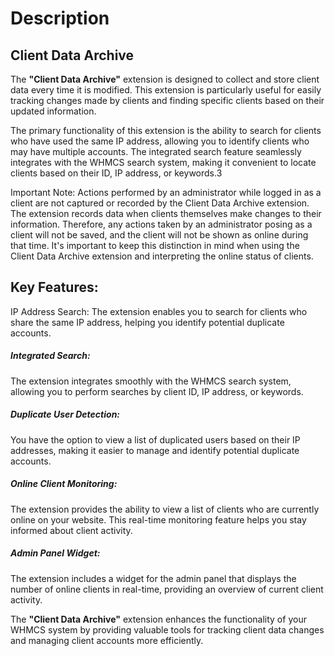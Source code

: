# Description

## Client Data Archive

The **"Client Data Archive"** extension is designed to collect and store client data every time it is modified. This extension is particularly useful for easily tracking changes made by clients and finding specific clients based on their updated information.

The primary functionality of this extension is the ability to search for clients who have used the same IP address, allowing you to identify clients who may have multiple accounts. The integrated search feature seamlessly integrates with the WHMCS search system, making it convenient to locate clients based on their ID, IP address, or keywords.3

<p class="callout warning">Important Note: Actions performed by an administrator while logged in as a client are not captured or recorded by the Client Data Archive extension. The extension records data when clients themselves make changes to their information. Therefore, any actions taken by an administrator posing as a client will not be saved, and the client will not be shown as online during that time. It's important to keep this distinction in mind when using the Client Data Archive extension and interpreting the online status of clients.</p>

## Key Features:

IP Address Search: The extension enables you to search for clients who share the same IP address, helping you identify potential duplicate accounts.

##### Integrated Search:

The extension integrates smoothly with the WHMCS search system, allowing you to perform searches by client ID, IP address, or keywords.

##### Duplicate User Detection:

You have the option to view a list of duplicated users based on their IP addresses, making it easier to manage and identify potential duplicate accounts.

##### Online Client Monitoring:

The extension provides the ability to view a list of clients who are currently online on your website. This real-time monitoring feature helps you stay informed about client activity.

##### Admin Panel Widget:

The extension includes a widget for the admin panel that displays the number of online clients in real-time, providing an overview of current client activity.

The **"Client Data Archive"** extension enhances the functionality of your WHMCS system by providing valuable tools for tracking client data changes and managing client accounts more efficiently.